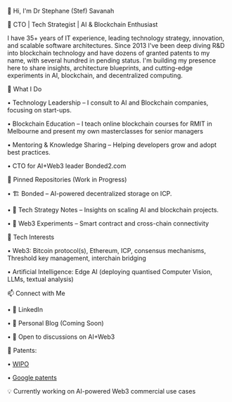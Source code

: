 👋 Hi, I'm Dr Stephane (Stef) Savanah

🚀 CTO | Tech Strategist | AI & Blockchain Enthusiast

I have 35+ years of IT experience, leading technology strategy, innovation, and scalable software architectures. Since 2013 I've been deep diving R&D into blockchain technology and have dozens of granted patents to my name, with several hundred in pending status. I'm building my presence here to share insights, architecture blueprints, and cutting-edge experiments in AI, blockchain, and decentralized computing.

🔹 What I Do

•	Technology Leadership – I consult to AI and Blockchain companies, focusing on start-ups.

•	Blockchain Education – I teach online blockchain courses for RMIT in Melbourne and present my own masterclasses for senior managers

•	Mentoring & Knowledge Sharing – Helping developers grow and adopt best practices.

•	CTO for AI+Web3 leader Bonded2.com

📂 Pinned Repositories (Work in Progress)

•	🏗 Bonded – AI-powered decentralized storage on ICP.

•	📜 Tech Strategy Notes – Insights on scaling AI and blockchain projects.

•	📡 Web3 Experiments – Smart contract and cross-chain connectivity

🔧 Tech Interests

•	Web3: Bitcoin protocol(s), Ethereum, ICP, consensus mechanisms, Threshold key management, interchain bridging

•	Artificial Intelligence: Edge AI (deploying quantised Computer Vision, LLMs, textual analysis)

📫 Connect with Me

•	💼 LinkedIn

•	📝 Personal Blog (Coming Soon)

•	💬 Open to discussions on AI+Web3

📜 Patents:

•	[WIPO](https://patentscope.wipo.int/search/en/result.jsf?_vid=P22-M7Y82N-87053)

•	[Google patents](https://patents.google.com/?inventor=stephane+savanah&oq=stephane+savanah)

💡 Currently working on AI-powered Web3 commercial use cases

